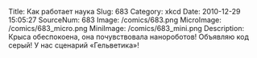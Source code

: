 Title: Как работает наука 
Slug: 683 
Category: xkcd 
Date: 2010-12-29 15:05:27 
SourceNum: 683 
Image: /comics/683.png 
MicroImage: /comics/683_micro.png 
MiniImage: /comics/683_mini.png 
Description: Крыса обеспокоена, она почувствовала нанороботов! Объявляю код серый! У нас сценарий «Гельветика»! 

